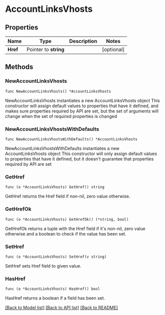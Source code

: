 # AccountLinksVhosts

## Properties

Name | Type | Description | Notes
------------ | ------------- | ------------- | -------------
**Href** | Pointer to **string** |  | [optional] 

## Methods

### NewAccountLinksVhosts

`func NewAccountLinksVhosts() *AccountLinksVhosts`

NewAccountLinksVhosts instantiates a new AccountLinksVhosts object
This constructor will assign default values to properties that have it defined,
and makes sure properties required by API are set, but the set of arguments
will change when the set of required properties is changed

### NewAccountLinksVhostsWithDefaults

`func NewAccountLinksVhostsWithDefaults() *AccountLinksVhosts`

NewAccountLinksVhostsWithDefaults instantiates a new AccountLinksVhosts object
This constructor will only assign default values to properties that have it defined,
but it doesn't guarantee that properties required by API are set

### GetHref

`func (o *AccountLinksVhosts) GetHref() string`

GetHref returns the Href field if non-nil, zero value otherwise.

### GetHrefOk

`func (o *AccountLinksVhosts) GetHrefOk() (*string, bool)`

GetHrefOk returns a tuple with the Href field if it's non-nil, zero value otherwise
and a boolean to check if the value has been set.

### SetHref

`func (o *AccountLinksVhosts) SetHref(v string)`

SetHref sets Href field to given value.

### HasHref

`func (o *AccountLinksVhosts) HasHref() bool`

HasHref returns a boolean if a field has been set.


[[Back to Model list]](../README.md#documentation-for-models) [[Back to API list]](../README.md#documentation-for-api-endpoints) [[Back to README]](../README.md)


